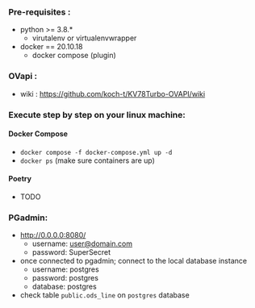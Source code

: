 ### Pre-requisites :
  - python >= 3.8.*
    - virutalenv or virtualenvwrapper
  - docker == 20.10.18
    - docker compose (plugin)

### OVapi :
  - wiki : https://github.com/koch-t/KV78Turbo-OVAPI/wiki

### Execute step by step on your linux machine:

#### Docker Compose
- ```docker compose -f docker-compose.yml up -d```
- ```docker ps``` (make sure containers are up)

#### Poetry
- TODO

### PGadmin:
  - http://0.0.0.0:8080/
    - username: user@domain.com
    - password: SuperSecret
  - once connected to pgadmin; connect to the local database instance
    - username: postgres
    - password: postgres
    - database: postgres
- check table ```public.ods_line``` on ```postgres``` database